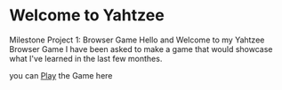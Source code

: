 # Welcome to Yahtzee

Milestone Project 1: Browser Game
Hello and Welcome to my Yahtzee Browser Game
I have been asked to make a game that would showcase what I've learned in the last few monthes.

you can [Play](https://augiedog.github.io/Yahtzee/) the Game here
